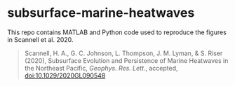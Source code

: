 # subsurface-marine-heatwaves

This repo contains MATLAB and Python code used to reproduce the figures in Scannell et al. 2020.

> Scannell, H. A., G. C. Johnson, L. Thompson, J. M. Lyman, & S. Riser (2020), Subsurface Evolution and Persistence of Marine Heatwaves in the Northeast Pacific, <i>Geophys. Res. Lett.</i>, accepted, [doi:10.1029/2020GL090548](https://doi.org/10.1029/2020GL090548")
